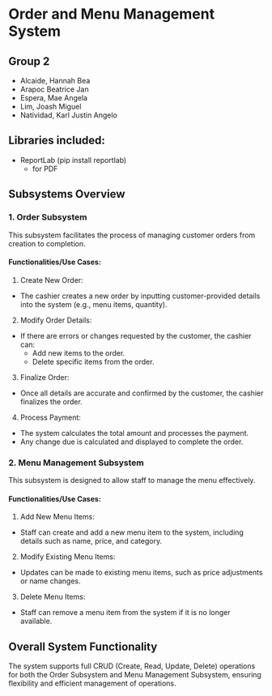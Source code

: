 # Order and Menu Management System

## Group 2
- Alcaide, Hannah Bea
- Arapoc Beatrice Jan
- Espera, Mae Angela
- Lim, Joash Miguel
- Natividad, Karl Justin Angelo

## Libraries included:
- ReportLab (pip install reportlab)
  - for PDF 
## Subsystems Overview
### 1. Order Subsystem
This subsystem facilitates the process of managing customer orders from creation to completion.
#### Functionalities/Use Cases:
1. Create New Order:
  - The cashier creates a new order by inputting customer-provided details into the system (e.g., menu items, quantity).
2. Modify Order Details:
  - If there are errors or changes requested by the customer, the cashier can:
    - Add new items to the order.
    - Delete specific items from the order.
3. Finalize Order:
  - Once all details are accurate and confirmed by the customer, the cashier finalizes the order.
4. Process Payment:
  - The system calculates the total amount and processes the payment.
  - Any change due is calculated and displayed to complete the order.


### 2. Menu Management Subsystem
This subsystem is designed to allow staff to manage the menu effectively.
#### Functionalities/Use Cases:
1. Add New Menu Items:
  - Staff can create and add a new menu item to the system, including details such as name, price, and category.
2. Modify Existing Menu Items:
  - Updates can be made to existing menu items, such as price adjustments or name changes.
3. Delete Menu Items:
  - Staff can remove a menu item from the system if it is no longer available.

## Overall System Functionality
The system supports full CRUD (Create, Read, Update, Delete) operations for both the Order Subsystem and Menu Management Subsystem, ensuring flexibility and efficient management of operations.
